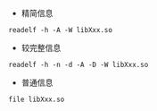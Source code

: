 - 精简信息
``` shell
readelf -h -A -W libXxx.so
```

- 较完整信息
``` shell
readelf -h -n -d -A -D -W libXxx.so
```

- 普通信息
``` shell
file libXxx.so
```
